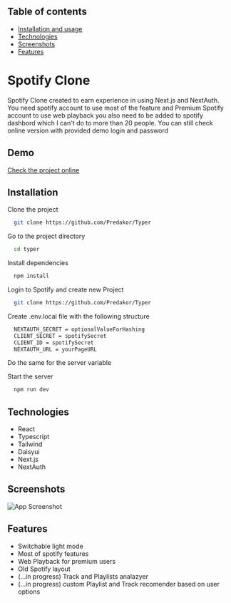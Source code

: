 ## Table of contents

- [Installation and usage](#general-info)
- [Technologies](#technologies)
- [Screenshots](#creenshots)
- [Features](#features)

# Spotify Clone

Spotify Clone created to earn experience in using Next.js and NextAuth. You need spotify account to use most of the feature and Premium Spotify account to use web playback you also need to be added to spotify dashbord which I can't do to more than 20 people. You can still check online version with provided demo login and password

## Demo

[Check the project online](https://predakor.github.io/typer)

## Installation

Clone the project

```bash
  git clone https://github.com/Predakor/Typer
```

Go to the project directory

```bash
  cd typer
```

Install dependencies

```bash
  npm install
```

Login to Spotify and create new Project

```bash
  git clone https://github.com/Predakor/Typer
```

Create .env.local file with the following structure

```bash
  NEXTAUTH_SECRET = optionalValueForHashing
  CLIENT_SECRET = spotifySecret
  CLIENT_ID = spotifySecret
  NEXTAUTH_URL = yourPageURL
```

Do the same for the server variable

Start the server

```bash
  npm run dev
```

## Technologies

- React
- Typescript
- Tailwind
- Daisyui
- Next.js
- NextAuth

## Screenshots

![App Screenshot](https://github.com/Predakor/Typer/assets/86599904/9ed3d278-a444-4ceb-aec7-b6f226bf5ee2)

## Features

- Switchable light mode 
- Most of spotify features
- Web Playback for premium users 
- Old Spotify layout
- (...in progress) Track and Playlists analazyer
- (...in progress) custom Playlist and Track recomender based on user options
